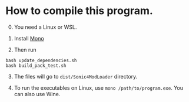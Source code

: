 # How to compile this program.

0. You need a Linux or WSL.

1. Install [Mono](https://www.mono-project.com/download/stable/#download-lin)

2. Then run
```
bash update_dependencies.sh
bash build_pack_test.sh
```

3. The files will go to `dist/Sonic4ModLoader` directory.

4. To run the executables on Linux, use `mono /path/to/program.exe`. You can also use Wine.
